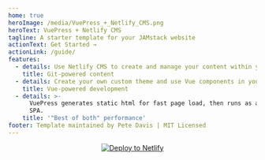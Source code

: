 ```yaml
---
home: true
heroImage: /media/VuePress_+_Netlify_CMS.png
heroText: VuePress + Netlify CMS
tagline: A starter template for your JAMstack website
actionText: Get Started →
actionLink: /guide/
features:
  - details: Use Netlify CMS to create and manage your content within your Git repo.
    title: Git-powered content
  - details: Create your own custom theme and use Vue components in your content.
    title: Vue-powered development
  - details: >-
      VuePress generates static html for fast page load, then runs as a slick
      SPA.
    title: '"Best of both" performance'
footer: Template maintained by Pete Davis | MIT Licensed
---
```

<a href="https://app.netlify.com/start/deploy?repository=https://github.com/p440davis/VuePress-with-Netlify-CMS&amp;stack=cms" style="display:block; text-align:center"><img src="https://www.netlify.com/img/deploy/button.svg" alt="Deploy to Netlify"></a>
